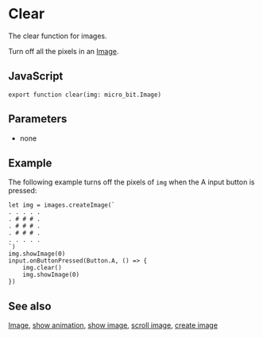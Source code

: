 # Clear

The clear function for images.

Turn off all the pixels in an [Image](/makecode-blockeditor/reference/images/image).

## JavaScript

```sig
export function clear(img: micro_bit.Image)
```

## Parameters

* none

## Example

The following example turns off the pixels of `img` when the A input button is pressed:

```blocks
let img = images.createImage(`
. . . . .
. # # # .
. # # # .
. # # # .
. . . . .
`)
img.showImage(0)
input.onButtonPressed(Button.A, () => {
    img.clear()
    img.showImage(0)
})
```

## See also

[Image](/makecode-blockeditor/reference/images/image), [show animation](/makecode-blockeditor/reference/basic/show-animation), [show image](/makecode-blockeditor/reference/images/show-image), [scroll image](/makecode-blockeditor/reference/images/scroll-image), [create image](/makecode-blockeditor/reference/images/create-image)

